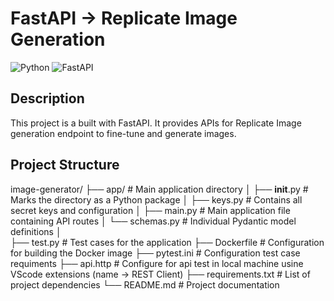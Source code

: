 # FastAPI -> Replicate Image Generation 

![Python](https://img.shields.io/badge/python-3.9%2B-blue)
![FastAPI](https://img.shields.io/badge/FastAPI-0.115.4-orange)


## Description

This project is a built with FastAPI. It provides APIs for  Replicate Image generation endpoint to fine-tune and generate images.

## Project Structure #

image-generator/
├── app/                  # Main application directory
│   ├── __init__.py       # Marks the directory as a Python package
│   ├── keys.py           # Contains all secret keys and configuration
│   ├── main.py           # Main application file containing API routes
│   └── schemas.py        # Individual Pydantic model definitions
│       
├── test.py               # Test cases for the application
├── Dockerfile            # Configuration for building the Docker image
├── pytest.ini            # Configuration test case requiments
├── api.http              # Configure for api test in local machine usine VScode extensions (name -> REST Client)
├── requirements.txt      # List of project dependencies
└── README.md             # Project documentation

